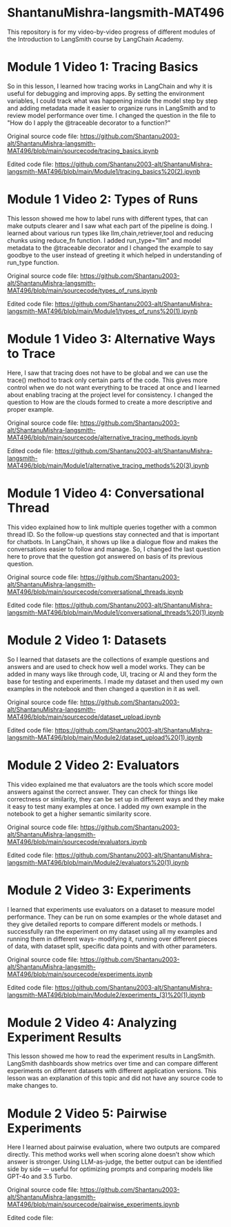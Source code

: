 # ShantanuMishra-langsmith-MAT496
This repository is for my video-by-video progress of different modules of the Introduction to LangSmith course by LangChain Academy.

# Module 1 Video 1: Tracing Basics
So in this lesson, I learned how tracing works in LangChain and why it is useful for debugging and improving apps. 
By setting the environment variables, I could track what was happening inside the model step by step and adding metadata made it easier to organize runs in LangSmith and to review model performance over time.
I changed the question in the file to "How do I apply the @traceable decorator to a function?"

Original source code file:
https://github.com/Shantanu2003-alt/ShantanuMishra-langsmith-MAT496/blob/main/sourcecode/tracing_basics.ipynb

Edited code file:
https://github.com/Shantanu2003-alt/ShantanuMishra-langsmith-MAT496/blob/main/Module1/tracing_basics%20(2).ipynb

# Module 1 Video 2: Types of Runs
This lesson showed me how to label runs with different types, that can make outputs clearer and I saw what each part of the pipeline is doing. 
I learned about various run types like llm,chain,retriever,tool and reducing chunks using reduce_fn function.
I added run_type="llm" and model metadata to the @traceable decorator and I changed the example to say goodbye to the user instead of greeting it which helped in understanding of run_type function.

Original source code file:
https://github.com/Shantanu2003-alt/ShantanuMishra-langsmith-MAT496/blob/main/sourcecode/types_of_runs.ipynb

Edited code file:
https://github.com/Shantanu2003-alt/ShantanuMishra-langsmith-MAT496/blob/main/Module1/types_of_runs%20(1).ipynb

# Module 1 Video 3: Alternative Ways to Trace
Here, I saw that tracing does not have to be global and we can use the trace() method to track only certain parts of the code. 
This gives more control when we do not want everything to be traced at once and I learned about enabling tracing at the project level for consistency.
I changed the question to How are the clouds formed to create a more descriptive and proper example.

Original source code file:
https://github.com/Shantanu2003-alt/ShantanuMishra-langsmith-MAT496/blob/main/sourcecode/alternative_tracing_methods.ipynb

Edited code file:
https://github.com/Shantanu2003-alt/ShantanuMishra-langsmith-MAT496/blob/main/Module1/alternative_tracing_methods%20(3).ipynb

# Module 1 Video 4: Conversational Thread
This video explained how to link multiple queries together with a common thread ID. So the follow-up questions stay connected and that is important for chatbots. 
In LangChain, it shows up like a dialogue flow and makes the conversations easier to follow and manage.
So, I changed the last question here to prove that the question got answered on basis of its previous question.

Original source code file:
https://github.com/Shantanu2003-alt/ShantanuMishra-langsmith-MAT496/blob/main/sourcecode/conversational_threads.ipynb

Edited code file:
https://github.com/Shantanu2003-alt/ShantanuMishra-langsmith-MAT496/blob/main/Module1/conversational_threads%20(1).ipynb


# Module 2 Video 1: Datasets
So I learned that datasets are the collections of example questions and answers and are used to check how well a model works. 
They can be added in many ways like through code, UI, tracing or AI and they form the base for testing and experiments.
I made my dataset and then used my own examples in the notebook and then changed a question in it as well. 

Original source code file:
https://github.com/Shantanu2003-alt/ShantanuMishra-langsmith-MAT496/blob/main/sourcecode/dataset_upload.ipynb

Edited code file:
https://github.com/Shantanu2003-alt/ShantanuMishra-langsmith-MAT496/blob/main/Module2/dataset_upload%20(1).ipynb

# Module 2 Video 2: Evaluators
This video explained me that evaluators are the tools which score model answers against the correct answer. 
They can check for things like correctness or similarity, they can be set up in different ways and they make it easy to test many examples at once.
I added my own example in the notebook to get a higher semantic similarity score.

Original source code file:
https://github.com/Shantanu2003-alt/ShantanuMishra-langsmith-MAT496/blob/main/sourcecode/evaluators.ipynb

Edited code file:
https://github.com/Shantanu2003-alt/ShantanuMishra-langsmith-MAT496/blob/main/Module2/evaluators%20(1).ipynb

# Module 2 Video 3: Experiments
I learned that experiments use evaluators on a dataset to measure model performance. 
They can be run on some examples or the whole dataset and they give detailed reports to compare different models or methods.
I successfully ran the experiment on my dataset using all my examples and running them in different ways- modifying it, running over different pieces of data, with dataset split, specific data points and with other parameters. 

Original source code file:
https://github.com/Shantanu2003-alt/ShantanuMishra-langsmith-MAT496/blob/main/sourcecode/experiments.ipynb

Edited code file:
https://github.com/Shantanu2003-alt/ShantanuMishra-langsmith-MAT496/blob/main/Module2/experiments_(3)%20(1).ipynb

# Module 2 Video 4: Analyzing Experiment Results
This lesson showed me how to read the experiment results in LangSmith.
LangSmith dashboards show metrics over time and can compare different experiments on different datasets with different application versions.
This lesson was an explanation of this topic and did not have any source code to make changes to.

# Module 2 Video 5: Pairwise Experiments
Here I learned about pairwise evaluation, where two outputs are compared directly. This method works well when scoring alone doesn’t show which answer is stronger. Using LLM-as-judge, the better output can be identified side by side — useful for optimizing prompts and comparing models like GPT-4o and 3.5 Turbo.

Original source code file:
https://github.com/Shantanu2003-alt/ShantanuMishra-langsmith-MAT496/blob/main/sourcecode/pairwise_experiments.ipynb

Edited code file:





